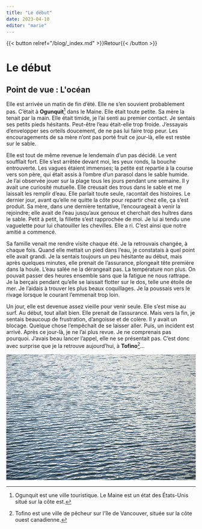 ```yaml
---
title: "Le début"
date: 2023-04-10
editor: "marie"
---
```


{{< button relref="/blog/_index.md" >}}Retour{{< /button >}}

# Le début
## Point de vue : L'océan

Elle est arrivée un matin de fin d’été. Elle ne s’en souvient probablement pas. C’était à **Ogunquit**[^1] dans le Maine. Elle était toute petite. Sa mère la tenait par la main. Elle était timide, je l’ai senti au premier contact. Je sentais ses petits pieds hésitants. Peut-être l’eau était-elle trop froide.  J’essayais d’envelopper ses orteils doucement, de ne pas lui faire trop peur. Les encouragements de sa mère n’ont pas porté fruit ce jour-là, elle est restée sur le sable.


Elle est tout de même revenue le lendemain d’un pas décidé. Le vent soufflait fort. Elle s’est arrêtée devant moi, les yeux ronds, la bouche entrouverte. Les vagues étaient immenses; la petite est repartie à la course vers son père, qui était assis à l’ombre d’un parasol dans le sable humide. Je l’ai observée jouer sur la plage tous les jours pendant une semaine. Il y avait une curiosité mutuelle. Elle creusait des trous dans le sable et me laissait les remplir d’eau. Elle parlait toute seule, racontait des histoires. Le dernier jour, avant qu’elle ne quitte la côte pour repartir chez elle, ça s’est produit. Sa mère, dans une dernière tentative, l’encourageait à venir la rejoindre; elle avait de l’eau jusqu’aux genoux et cherchait des huîtres dans le sable. Petit à petit, la fillette s’est rapprochée de moi. Je lui ai tendu une vaguelette pour lui chatouiller les chevilles. Elle a ri. C’est ainsi que notre amitié a commencé. 


Sa famille venait me rendre visite chaque été. Je la retrouvais changée, à chaque fois. Quand elle mettait un pied dans l’eau, je constatais à quel point elle avait grandi. Je la sentais toujours un peu hésitante au début, mais après quelques minutes, elle prenait de l’assurance, plongeait tête première dans la houle. L’eau salée ne la dérangeait pas. La température non plus. On pouvait passer des heures ensemble sans que la fatigue ne nous rattrape. Je la berçais pendant qu’elle se laissait flotter sur le dos, telle une étoile de mer. Je l’aidais à trouver les plus beaux coquillages. Je la poussais vers le rivage lorsque le courant l’emmenait trop loin. 

Un jour, elle est devenue assez vieille pour venir seule. Elle s’est mise au surf. Au début, tout allait bien. Elle prenait de l’assurance. Mais vers la fin, je sentais beaucoup de frustration, d’angoisse et de colère. Il y avait un blocage. Quelque chose l’empêchait de se laisser aller. Puis, un incident est arrivé. Après ce jour-là, je ne l’ai plus revue. Je ne comprenais pas pourquoi. J’avais beau lancer l’appel, elle ne se présentait pas. C’est donc avec surprise que je la retrouve aujourd’hui, à **Tofino**[^2]…

![Eau](/themes/book/static/640px-Reflection_in_water,_glare_on_water._img_003.jpg)


[^1]: Ogunquit est une ville touristique. Le Maine est un état des États-Unis situé sur la côte est.
[^2]: Tofino est une ville de pêcheur sur l'île de Vancouver, située sur la côte ouest canadienne.
